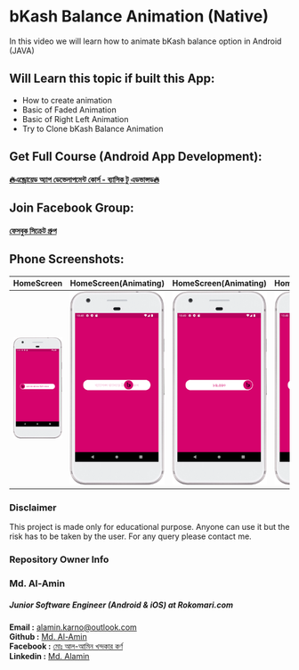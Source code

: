 # bKash Balance Animation (Native)
In this video we will learn how to animate bKash balance option in Android (JAVA)
 

## Will Learn this topic if built this App:

- How to create animation
- Basic of Faded Animation
- Basic of Right Left Animation
- Try to Clone bKash Balance Animation




## Get Full Course (Android App Development):

#### [🔥এন্ড্রোয়েড অ্যাপ ডেভেলাপমেন্ট কোর্স - ব্যাসিক টু এডভান্সড🔥](https://cutt.ly/oJxeUxL)

## Join Facebook Group:

#### [ফেসবুক সিক্রেট গ্রুপ](https://cutt.ly/QJxre0u)

## Phone Screenshots:


| HomeScreen      |  HomeScreen(Animating) |  HomeScreen(Animating) |  HomeScreen(Animating) |  
| :---:       |    :----:   | :----:   |  :----:   |
| <img src="screenshots\Screenshot_20221211_224849.png">      |  <img src="screenshots\Screenshot_20221211_224907.png" >     |  <img src="screenshots\Screenshot_20221211_224922.png" >  | <img src="screenshots\Screenshot_20221211_224935.png" >  |


### Disclaimer
This project is made only for educational purpose. Anyone can use it but the risk has to be taken by the user. For any query please contact me.

### Repository Owner Info

### Md. Al-Amin
##### Junior Software Engineer (Android & iOS) at Rokomari.com

__Email :__ [ alamin.karno@outlook.com ](mailto:alamin.karno@outlook.com) \
__Github :__ [Md. Al-Amin](https://github.com/alamin-karno) \
__Facebook :__ [মোঃ আল-আমিন খন্দকার কর্ণ](https://facebook.com/alamin.kanro786) \
__Linkedin :__ [Md. Alamin](https://www.linkedin.com/in/alaminkarno/)

